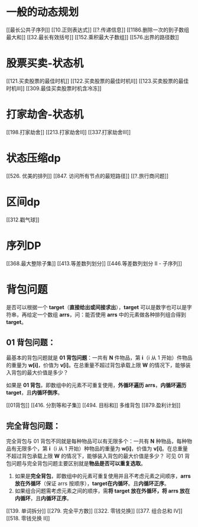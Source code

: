 # 一般的动态规划
[[最长公共子序列]]
[[10.正则表达式]]
[[?.传递信息]]
[[1186.删除一次的到子数组最大和]]
[[32.最长有效括号]]
[[152.乘积最大子数组]]
[[576.出界的路径数]]

# 股票买卖-状态机
[[121.买卖股票的最佳时机]]
[[122.买卖股票的最佳时机II]]
[[123.买卖股票的最佳时机III]]
[[309.最佳买卖股票时机含冷冻]]

# 打家劫舍-状态机
[[198.打家劫舍]]
[[213.打家劫舍II]]
[[337.打家劫舍III]]

# 状态压缩dp
[[526. 优美的排列]]
[[847. 访问所有节点的最短路径]]
[[?.旅行商问题]]

# 区间dp
[[312.戳气球]]

# 序列DP
[[368.最大整除子集]]
[[413.等差数列划分]]
[[446.等差数列划分 II - 子序列]]

# 背包问题
是否可以根据一个 **target**（**直接给出或间接求出**），**target** 可以是数字也可以是字符串，再给定一个数组 **arrs**，问：能否使用 **arrs** 中的元素做各种排列组合得到 **target**。
##  01 背包问题：
最基本的背包问题就是 **01 背包问题**：一共有 **N** 件物品，第 **i**（i 从 1 开始）件物品的重量为 **w[i]**，价值为 **v[i]**。在总重量不超过背包承载上限 **W** 的情况下，能够装入背包的最大价值是多少？

如果是 **01 背包**，即数组中的元素不可重复使用，**外循环遍历 arrs**，**内循环遍历 target**，且**内循环倒序**。

[[01背包]]
[[416. 分割等和子集]]
[[494. 目标和]]
多维背包
[[879.盈利计划]]
## 完全背包问题：
完全背包与 01 背包不同就是每种物品可以有无限多个：一共有 **N** 种物品，每种物品有无限多个，第 **i**（i 从 1 开始）种物品的重量为 **w[i]**，价值为 **v[i]**。在总重量不超过背包承载上限 **W** 的情况下，能够装入背包的最大价值是多少？
可见 01 背包问题与完全背包问题主要区别就是**物品是否可以重复选取**。

1. 如果是**完全背包**，即数组中的元素可重复使用并且不考虑元素之间顺序，**arrs 放在外循环**（保证 arrs 按顺序），**target在内循环**。且**内循环正序**。
2. 如果组合问题需考虑元素之间的顺序，需**将 target 放在外循环，将 arrs 放在内循环**，且**内循环正序**。

[[139. 单词拆分]]
[[279. 完全平方数]]
[[322. 零钱兑换]]
[[377. 组合总和 Ⅳ]]
[[518. 零钱兑换 II]]
